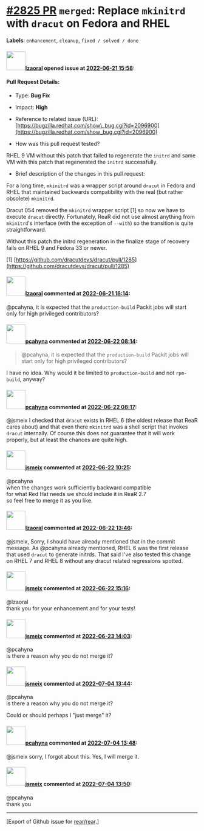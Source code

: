 [\#2825 PR](https://github.com/rear/rear/pull/2825) `merged`: Replace `mkinitrd` with `dracut` on Fedora and RHEL
=================================================================================================================

**Labels**: `enhancement`, `cleanup`, `fixed / solved / done`

#### <img src="https://avatars.githubusercontent.com/u/48823770?v=4" width="50">[lzaoral](https://github.com/lzaoral) opened issue at [2022-06-21 15:58](https://github.com/rear/rear/pull/2825):

#### Pull Request Details:

-   Type: **Bug Fix**

-   Impact: **High**

-   Reference to related issue (URL):
    [https://bugzilla.redhat.com/show\_bug.cgi?id=2096900](https://bugzilla.redhat.com/show_bug.cgi?id=2096900)

-   How was this pull request tested?

RHEL 9 VM without this patch that failed to regenerate the `initrd` and
same VM with this patch that regenerated the `initrd` successfully.

-   Brief description of the changes in this pull request:

For a long time, `mkinitrd` was a wrapper script around `dracut` in
Fedora and RHEL that maintained backwards compatibility with the real
(but rather obsolete) `mkinitrd`.

Dracut 054 removed the `mkinitrd` wrapper script \[1\] so now we have to
execute `dracut` directly. Fortunately, ReaR did not use almost anything
from `mkinitrd`'s interface (with the exception of `--with`) so the
transition is quite straightforward.

Without this patch the initrd regeneration in the finalize stage of
recovery fails on RHEL 9 and Fedora 33 or newer.

\[1\]
[https://github.com/dracutdevs/dracut/pull/1285](https://github.com/dracutdevs/dracut/pull/1285)

#### <img src="https://avatars.githubusercontent.com/u/48823770?v=4" width="50">[lzaoral](https://github.com/lzaoral) commented at [2022-06-21 16:14](https://github.com/rear/rear/pull/2825#issuecomment-1161968942):

@pcahyna, it is expected that the `production-build` Packit jobs will
start only for high privileged contributors?

#### <img src="https://avatars.githubusercontent.com/u/26300485?u=9105d243bc9f7ade463a3e52e8dd13fa67837158&v=4" width="50">[pcahyna](https://github.com/pcahyna) commented at [2022-06-22 08:14](https://github.com/rear/rear/pull/2825#issuecomment-1162793500):

> @pcahyna, it is expected that the `production-build` Packit jobs will
> start only for high privileged contributors?

I have no idea. Why would it be limited to `production-build` and not
`rpm-build`, anyway?

#### <img src="https://avatars.githubusercontent.com/u/26300485?u=9105d243bc9f7ade463a3e52e8dd13fa67837158&v=4" width="50">[pcahyna](https://github.com/pcahyna) commented at [2022-06-22 08:17](https://github.com/rear/rear/pull/2825#issuecomment-1162796083):

@jsmeix I checked that `dracut` exists in RHEL 6 (the oldest release
that ReaR cares about) and that even there `mkinitrd` was a shell script
that invokes `dracut` internally. Of course this does not guarantee that
it will work properly, but at least the chances are quite high.

#### <img src="https://avatars.githubusercontent.com/u/1788608?u=925fc54e2ce01551392622446ece427f51e2f0ce&v=4" width="50">[jsmeix](https://github.com/jsmeix) commented at [2022-06-22 10:25](https://github.com/rear/rear/pull/2825#issuecomment-1162923555):

@pcahyna  
when the changes work sufficiently backward compatible  
for what Red Hat needs we should include it in ReaR 2.7  
so feel free to merge it as you like.

#### <img src="https://avatars.githubusercontent.com/u/48823770?v=4" width="50">[lzaoral](https://github.com/lzaoral) commented at [2022-06-22 13:46](https://github.com/rear/rear/pull/2825#issuecomment-1163118895):

@jsmeix, Sorry, I should have already mentioned that in the commit
message. As @pcahyna already mentioned, RHEL 6 was the first release
that used `dracut` to generate initrds. That said I've also tested this
change on RHEL 7 and RHEL 8 without any dracut related regressions
spotted.

#### <img src="https://avatars.githubusercontent.com/u/1788608?u=925fc54e2ce01551392622446ece427f51e2f0ce&v=4" width="50">[jsmeix](https://github.com/jsmeix) commented at [2022-06-22 15:16](https://github.com/rear/rear/pull/2825#issuecomment-1163243486):

@lzaoral  
thank you for your enhancement and for your tests!

#### <img src="https://avatars.githubusercontent.com/u/1788608?u=925fc54e2ce01551392622446ece427f51e2f0ce&v=4" width="50">[jsmeix](https://github.com/jsmeix) commented at [2022-06-23 14:03](https://github.com/rear/rear/pull/2825#issuecomment-1164448454):

@pcahyna  
is there a reason why you do not merge it?

#### <img src="https://avatars.githubusercontent.com/u/1788608?u=925fc54e2ce01551392622446ece427f51e2f0ce&v=4" width="50">[jsmeix](https://github.com/jsmeix) commented at [2022-07-04 13:44](https://github.com/rear/rear/pull/2825#issuecomment-1173840021):

@pcahyna  
is there a reason why you do not merge it?

Could or should perhaps I "just merge" it?

#### <img src="https://avatars.githubusercontent.com/u/26300485?u=9105d243bc9f7ade463a3e52e8dd13fa67837158&v=4" width="50">[pcahyna](https://github.com/pcahyna) commented at [2022-07-04 13:48](https://github.com/rear/rear/pull/2825#issuecomment-1173844284):

@jsmeix sorry, I forgot about this. Yes, I will merge it.

#### <img src="https://avatars.githubusercontent.com/u/1788608?u=925fc54e2ce01551392622446ece427f51e2f0ce&v=4" width="50">[jsmeix](https://github.com/jsmeix) commented at [2022-07-04 13:50](https://github.com/rear/rear/pull/2825#issuecomment-1173846202):

@pcahyna  
thank you

------------------------------------------------------------------------

\[Export of Github issue for
[rear/rear](https://github.com/rear/rear).\]
